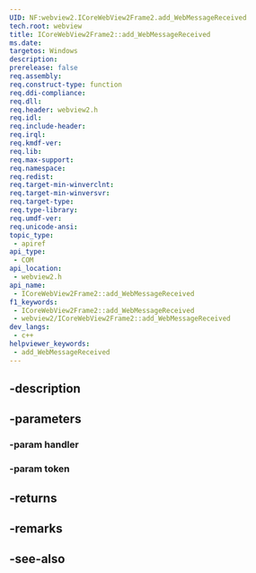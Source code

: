 ```yaml
---
UID: NF:webview2.ICoreWebView2Frame2.add_WebMessageReceived
tech.root: webview
title: ICoreWebView2Frame2::add_WebMessageReceived
ms.date: 
targetos: Windows
description: 
prerelease: false
req.assembly: 
req.construct-type: function
req.ddi-compliance: 
req.dll: 
req.header: webview2.h
req.idl: 
req.include-header: 
req.irql: 
req.kmdf-ver: 
req.lib: 
req.max-support: 
req.namespace: 
req.redist: 
req.target-min-winverclnt: 
req.target-min-winversvr: 
req.target-type: 
req.type-library: 
req.umdf-ver: 
req.unicode-ansi: 
topic_type:
 - apiref
api_type:
 - COM
api_location:
 - webview2.h
api_name:
 - ICoreWebView2Frame2::add_WebMessageReceived
f1_keywords:
 - ICoreWebView2Frame2::add_WebMessageReceived
 - webview2/ICoreWebView2Frame2::add_WebMessageReceived
dev_langs:
 - c++
helpviewer_keywords:
 - add_WebMessageReceived
---
```


## -description

## -parameters

### -param handler

### -param token

## -returns

## -remarks

## -see-also

